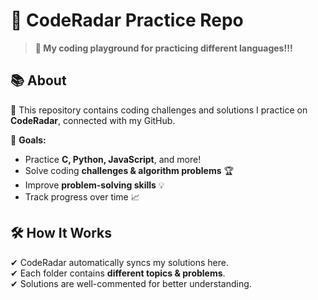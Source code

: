 # 🚀 CodeRadar Practice Repo  

> **📌 My coding playground for practicing different languages!!!**

## 📚 About  
🎯 This repository contains coding challenges and solutions I practice on **CodeRadar**, connected with my GitHub.  

🔹 **Goals:**  
- Practice **C, Python, JavaScript**, and more!  
- Solve coding **challenges & algorithm problems** 🏆  
- Improve **problem-solving skills** 💡  
- Track progress over time 📈  

## 🛠 How It Works  
✔ CodeRadar automatically syncs my solutions here.  
✔ Each folder contains **different topics & problems**.  
✔ Solutions are well-commented for better understanding.  

 







